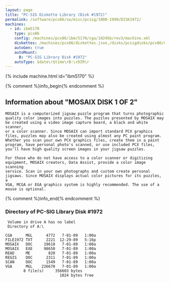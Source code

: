 ```yaml
---
layout: page
title: "PC-SIG Diskette Library (Disk #1972)"
permalink: /software/pcx86/sw/misc/pcsig/1000-1999/DISK1972/
machines:
  - id: ibm5170
    type: pcx86
    config: /machines/pcx86/ibm/5170/cga/1024kb/rev3/machine.xml
    diskettes: /machines/pcx86/diskettes.json,/disks/pcsigdisks/pcx86/diskettes.json
    autoGen: true
    autoMount:
      B: "PC-SIG Library Disk #1972"
    autoType: $date\r$time\rB:\rDIR\r
---
```


{% include machine.html id="ibm5170" %}

{% comment %}info_begin{% endcomment %}

## Information about "MOSAIX  DISK 1 OF 2"

    MOSAIX is a computerized jigsaw puzzle program that turns photographic
    quality color images into puzzles. The puzzles presented by MOSAIX may
    be created using a video image capture board, a black and white scanner,
    or a color scanner. Since MOSAIX can import standard PCX graphics
    files, puzzles may also be created using almost any PC paint program.
    Whether you scan your own PCX graphics files, create them in a paint
    program, have personal photo's scanned, or use included PCX files,
    you'll have high quality screen images in your jigsaw puzzles.
    
    For those who do not have access to a color scanner or digitizing
    equipment, MOSAIX creators, Data Assist, provide a color image scanning
    service. Scan in your own photographs and custom create personal
    jigsaws. Since MOSAIX displays actual color pictures for its puzzles, a
    VGA, MCGA or EGA graphics system is highly recommended. The use of a
    mouse is optional.
{% comment %}info_end{% endcomment %}


### Directory of PC-SIG Library Disk #1972

     Volume in drive A has no label
     Directory of A:\

    CGA      MGL      4772   7-01-89   1:00a
    FILE1972 TXT      2221  12-29-89   5:16p
    MOSAIX   DOC     19610   7-01-89   1:00a
    MOSAIX   EXE     98650   7-01-89   1:00a
    READ     ME        820   7-01-89   1:00a
    REGIS    DOC      2311   7-01-89   1:00a
    SCAN     DOC      1549   7-01-89   1:00a
    VGA      MGL    226670   7-01-89   1:00a
            8 file(s)     356603 bytes
                            1024 bytes free
